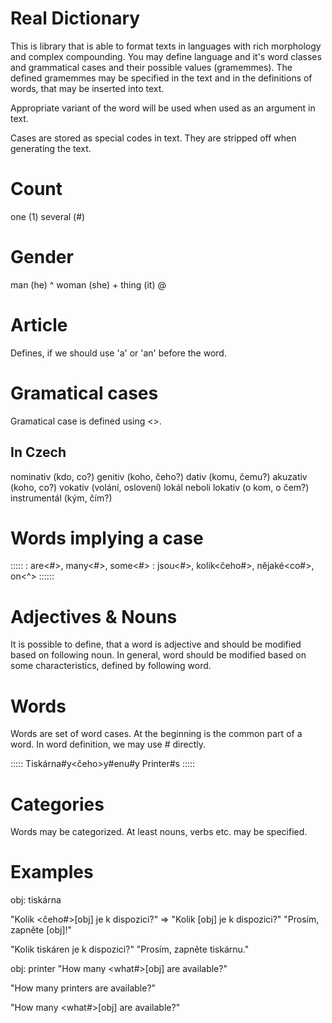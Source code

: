 ﻿Real Dictionary
===============

This is library that is able to format texts in languages with rich morphology and complex compounding.
You may define language and it's word classes and grammatical cases and their possible values (gramemmes).
The defined gramemmes may be specified in the text and in the definitions of words, that may be inserted into text.

Appropriate variant of the word will be used when used as an argument in text.   




Cases are stored as special codes in text. They are stripped off when generating the text.
 
Count
=====
one     (1)
several (#)

Gender
======
man    (he)  ^
woman  (she) +
thing  (it) @

Article
=======
Defines, if we should use 'a' or 'an' before the word.


Gramatical cases
================

Gramatical case is defined using <>.

In Czech
--------
nominativ (kdo, co?)
genitiv (koho, čeho?)
dativ (komu, čemu?)
akuzativ (koho, co?)
vokativ (volání, oslovení)
lokál neboli lokativ (o kom, o čem?)
instrumentál (kým, čím?)

Words implying a case
=====================
:::::
<en>: are<#>, many<#>, some<#>
<cz>: jsou<#>, kolik<čeho#>, nějaké<co#>, on<^>
::::::

Adjectives & Nouns
==================

It is possible to define, that a word is adjective and should be modified based on following noun.
In general, word should be modified based on some characteristics, defined by following word.


Words
=====

Words are set of word cases.
At the beginning is the common part of a word.
In word definition, we may use # directly.

:::::
<cs>Tiskárn<co>a#y<čeho>y#en<koho>u#y 
<en>Printer#s
:::::

Categories
==========

Words may be categorized. At least nouns, verbs etc. may be specified.


Examples
========

obj: tiskárna

"<cs>Kolik <čeho#>[obj] je k dispozici?"  => "<cs>Kolik [obj] je k dispozici?"
"<cs>Prosím, zapněte<koho> [obj]!"

"Kolik tiskáren je k dispozici?"
"Prosím, zapněte tiskárnu."

obj: printer
"<en>How many <what#>[obj] are available?"

"How many printers are available?"

"<en>How many <what#>[obj] are available?"
